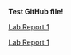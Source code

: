 **Test GitHub file!**

[Lab Report 1](lab-report-1-week-2.html)

[Lab Report 1](https://httrieu.github.io/cse15l-lab-reports/lab-report-1-week-2.html)

